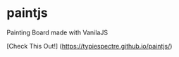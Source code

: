 # paintjs
Painting Board made with VanilaJS

[Check This Out!] (https://typiespectre.github.io/paintjs/)
